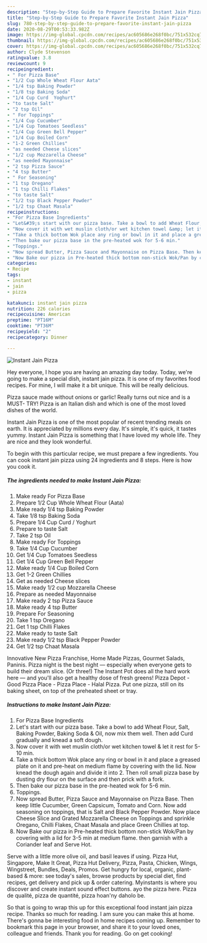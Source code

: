 ```yaml
---
description: "Step-by-Step Guide to Prepare Favorite Instant Jain Pizza"
title: "Step-by-Step Guide to Prepare Favorite Instant Jain Pizza"
slug: 780-step-by-step-guide-to-prepare-favorite-instant-jain-pizza
date: 2020-08-29T00:53:33.982Z
image: https://img-global.cpcdn.com/recipes/ac605686e268f0bc/751x532cq70/instant-jain-pizza-recipe-main-photo.jpg
thumbnail: https://img-global.cpcdn.com/recipes/ac605686e268f0bc/751x532cq70/instant-jain-pizza-recipe-main-photo.jpg
cover: https://img-global.cpcdn.com/recipes/ac605686e268f0bc/751x532cq70/instant-jain-pizza-recipe-main-photo.jpg
author: Clyde Stevenson
ratingvalue: 3.8
reviewcount: 9
recipeingredient:
- " For Pizza Base"
- "1/2 Cup Whole Wheat Flour Aata"
- "1/4 tsp Baking Powder"
- "1/8 tsp Baking Soda"
- "1/4 Cup Curd  Yoghurt"
- "to taste Salt"
- "2 tsp Oil"
- " For Toppings"
- "1/4 Cup Cucumber"
- "1/4 Cup Tomatoes Seedless"
- "1/4 Cup Green Bell Pepper"
- "1/4 Cup Boiled Corn"
- "1-2 Green Chillies"
- "as needed Cheese slices"
- "1/2 cup Mozzarella Cheese"
- "as needed Mayonnaise"
- "2 tsp Pizza Sauce"
- "4 tsp Butter"
- " For Seasoning"
- "1 tsp Oregano"
- "1 tsp Chilli Flakes"
- "to taste Salt"
- "1/2 tsp Black Pepper Powder"
- "1/2 tsp Chaat Masala"
recipeinstructions:
- "For Pizza Base Ingredients"
- "Let&#39;s start with our pizza base. Take a bowl to add Wheat Flour, Salt, Baking Powder, Baking Soda &amp; Oil, now mix them well. Then add Curd gradually and knead a soft dough."
- "Now cover it with wet muslin cloth/or wet kitchen towel &amp; let it rest for 5-10 min."
- "Take a thick bottom Wok place any ring or bowl in it and place a greased plate on it and pre-heat on medium flame by covering with the lid. Now knead the dough again and divide it into 2. Then roll small pizza base by dusting dry flour on the surface and then prick with a fork."
- "Then bake our pizza base in the pre-heated wok for 5-6 min."
- "Toppings."
- "Now spread Butter, Pizza Sauce and Mayonnaise on Pizza Base. Then keep little Cucumber, Green Capsicum, Tomato and Corn. Now add seasoning on toppings, that is Salt and Black Pepper Powder. Now place Cheese Slice and Grated Mozzarella Cheese on Toppings and sprinkle Oregano, Chilli Flakes, Chaat Masala and place Green Chillies at top."
- "Now Bake our pizza in Pre-heated thick bottom non-stick Wok/Pan by covering with a lid for 3-5 min at medium flame. then garnish with a Coriander leaf and Serve Hot."
categories:
- Recipe
tags:
- instant
- jain
- pizza

katakunci: instant jain pizza 
nutrition: 226 calories
recipecuisine: American
preptime: "PT16M"
cooktime: "PT36M"
recipeyield: "2"
recipecategory: Dinner

---
```



![Instant Jain Pizza](https://img-global.cpcdn.com/recipes/ac605686e268f0bc/751x532cq70/instant-jain-pizza-recipe-main-photo.jpg)

Hey everyone, I hope you are having an amazing day today. Today, we're going to make a special dish, instant jain pizza. It is one of my favorites food recipes. For mine, I will make it a bit unique. This will be really delicious.

Pizza sauce made without onions or garlic! Really turns out nice and is a MUST- TRY! Pizza is an Italian dish and which is one of the most loved dishes of the world.

Instant Jain Pizza is one of the most popular of recent trending meals on earth. It is appreciated by millions every day. It's simple, it's quick, it tastes yummy. Instant Jain Pizza is something that I have loved my whole life. They are nice and they look wonderful.


To begin with this particular recipe, we must prepare a few ingredients. You can cook instant jain pizza using 24 ingredients and 8 steps. Here is how you cook it.

<!--inarticleads1-->

##### The ingredients needed to make Instant Jain Pizza:

1. Make ready  For Pizza Base
1. Prepare 1/2 Cup Whole Wheat Flour (Aata)
1. Make ready 1/4 tsp Baking Powder
1. Take 1/8 tsp Baking Soda
1. Prepare 1/4 Cup Curd / Yoghurt
1. Prepare to taste Salt
1. Take 2 tsp Oil
1. Make ready  For Toppings
1. Take 1/4 Cup Cucumber
1. Get 1/4 Cup Tomatoes Seedless
1. Get 1/4 Cup Green Bell Pepper
1. Make ready 1/4 Cup Boiled Corn
1. Get 1-2 Green Chillies
1. Get as needed Cheese slices
1. Make ready 1/2 cup Mozzarella Cheese
1. Prepare as needed Mayonnaise
1. Make ready 2 tsp Pizza Sauce
1. Make ready 4 tsp Butter
1. Prepare  For Seasoning
1. Take 1 tsp Oregano
1. Get 1 tsp Chilli Flakes
1. Make ready to taste Salt
1. Make ready 1/2 tsp Black Pepper Powder
1. Get 1/2 tsp Chaat Masala


Innovative New Pizza Franchise, Home Made Pizzas, Gourmet Salads, Paninis. Pizza night is the best night — especially when everyone gets to build their dream slice. (Or three!) The Instant Pot does all the hard work here — and you&#39;ll also get a healthy dose of fresh greens! Pizza Depot - Good Pizza Place - Pizza Place - Halal Pizza. Put one pizza, still on its baking sheet, on top of the preheated sheet or tray. 

<!--inarticleads2-->

##### Instructions to make Instant Jain Pizza:

1. For Pizza Base Ingredients
1. Let&#39;s start with our pizza base. Take a bowl to add Wheat Flour, Salt, Baking Powder, Baking Soda &amp; Oil, now mix them well. Then add Curd gradually and knead a soft dough.
1. Now cover it with wet muslin cloth/or wet kitchen towel &amp; let it rest for 5-10 min.
1. Take a thick bottom Wok place any ring or bowl in it and place a greased plate on it and pre-heat on medium flame by covering with the lid. Now knead the dough again and divide it into 2. Then roll small pizza base by dusting dry flour on the surface and then prick with a fork.
1. Then bake our pizza base in the pre-heated wok for 5-6 min.
1. Toppings.
1. Now spread Butter, Pizza Sauce and Mayonnaise on Pizza Base. Then keep little Cucumber, Green Capsicum, Tomato and Corn. Now add seasoning on toppings, that is Salt and Black Pepper Powder. Now place Cheese Slice and Grated Mozzarella Cheese on Toppings and sprinkle Oregano, Chilli Flakes, Chaat Masala and place Green Chillies at top.
1. Now Bake our pizza in Pre-heated thick bottom non-stick Wok/Pan by covering with a lid for 3-5 min at medium flame. then garnish with a Coriander leaf and Serve Hot.


Serve with a little more olive oil, and basil leaves if using. Pizza Hut, Singapore, Make It Great, Pizza Hut Delivery, Pizza, Pasta, Chicken, Wings, Wingstreet, Bundles, Deals, Promos. Get hungry for local, organic, plant-based &amp; more: see today&#39;s sales, browse products by special diet, find recipes, get delivery and pick up &amp; order catering. Myinstants is where you discover and create instant sound effect buttons. ayo the pizza here. Pizza de qualité, pizza de quantité, pizza hoan&#39;ny daholo be. 

So that is going to wrap this up for this exceptional food instant jain pizza recipe. Thanks so much for reading. I am sure you can make this at home. There's gonna be interesting food in home recipes coming up. Remember to bookmark this page in your browser, and share it to your loved ones, colleague and friends. Thank you for reading. Go on get cooking!
